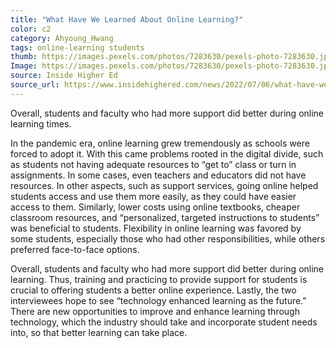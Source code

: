 ```yaml
---
title: "What Have We Learned About Online Learning?"
color: c2
category: Ahyoung_Hwang
tags: online-learning students
thumb: https://images.pexels.com/photos/7283630/pexels-photo-7283630.jpeg?auto=compress&cs=tinysrgb&w=350
Image: https://images.pexels.com/photos/7283630/pexels-photo-7283630.jpeg?auto=compress&cs=tinysrgb&w=600
source: Inside Higher Ed
source_url: https://www.insidehighered.com/news/2022/07/06/what-have-we-learned-about-online-learning
---
```

Overall, students and faculty who had more support did better during online learning times.
<!--more-->

In the pandemic era, online learning grew tremendously as schools were forced to adopt it. With this came problems rooted in the digital divide, such as students not having adequate resources to “get to” class or turn in assignments. In some cases, even teachers and educators did not have resources. In other aspects, such as support services, going online helped students access and use them more easily, as they could have easier access to them. Similarly, lower costs using online textbooks, cheaper classroom resources, and “personalized, targeted instructions to students” was beneficial to students. Flexibility in online learning was favored by some students, especially those who had other responsibilities, while others preferred face-to-face options.

Overall, students and faculty who had more support did better during online learning. Thus, training and practicing to provide support for students is crucial to offering students a better online experience. Lastly, the two interviewees hope to see “technology enhanced learning as the future.” There are new opportunities to improve and enhance learning through technology, which the industry should take and incorporate student needs into, so that better learning can take place.
